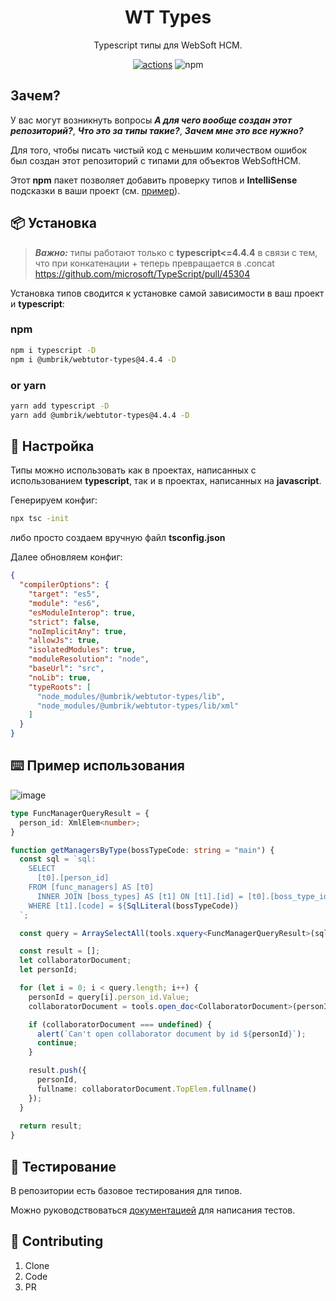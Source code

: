 <h1 align="center">WT Types</h1>
<div align="center">
  Typescript типы для WebSoft HCM.
  
  [![actions](https://github.com/umbrik/webtutor-types/actions/workflows/actions.yml/badge.svg)](https://github.com/umbrik/webtutor-types/actions/workflows/actions.yml)
  ![npm](https://img.shields.io/npm/dy/@umbrik/webtutor-types)
</div>

## Зачем?

У вас могут возникнуть вопросы **_А для чего вообще создан этот репозиторий?_**, **_Что это за типы такие?_**, **_Зачем мне это все нужно?_**

Для того, чтобы писать чистый код с меньшим количеством ошибок был создан этот репозиторий с типами для объектов WebSoftHCM.

Этот **npm** пакет позволяет добавить проверку типов и **IntelliSense** подсказки в ваши проект (см. [пример](#⌨-Пример-использования)).

## 📦 Установка

> **_Важно:_** типы работают только с **typescript<=4.4.4** в связи с тем, что при конкатенации + теперь превращается в .concat https://github.com/microsoft/TypeScript/pull/45304

Установка типов сводится к установке самой зависимости в ваш проект и **typescript**:

### npm

```bash
npm i typescript -D
npm i @umbrik/webtutor-types@4.4.4 -D
```

### or yarn

```bash
yarn add typescript -D
yarn add @umbrik/webtutor-types@4.4.4 -D
```

## 🔨 Настройка

Типы можно использовать как в проектах, написанных с использованием **typescript**, так и в проектах, написанных на **javascript**.

Генерируем конфиг:

```bash
npx tsc -init
```

либо просто создаем вручную файл **tsconfig.json**

Далее обновляем конфиг:

```json
{
  "compilerOptions": {
    "target": "es5",
    "module": "es6",
    "esModuleInterop": true,
    "strict": false,
    "noImplicitAny": true,
    "allowJs": true,
    "isolatedModules": true,
    "moduleResolution": "node",
    "baseUrl": "src",
    "noLib": true,
    "typeRoots": [
      "node_modules/@umbrik/webtutor-types/lib",
      "node_modules/@umbrik/webtutor-types/lib/xml"
    ]
  }
}
```

## ⌨️ Пример использования

![image](https://github.com/HCM-guru/webtutor-types/assets/693254/aefa6c12-4479-4cab-a7e8-c29d880358b7)

```ts
type FuncManagerQueryResult = {
  person_id: XmlElem<number>;
}

function getManagersByType(bossTypeCode: string = "main") {
  const sql = `sql:
    SELECT
      [t0].[person_id]
    FROM [func_managers] AS [t0]
      INNER JOIN [boss_types] AS [t1] ON [t1].[id] = [t0].[boss_type_id]
    WHERE [t1].[code] = ${SqlLiteral(bossTypeCode)}
  `;

  const query = ArraySelectAll(tools.xquery<FuncManagerQueryResult>(sql));

  const result = [];
  let collaboratorDocument;
  let personId;

  for (let i = 0; i < query.length; i++) {
    personId = query[i].person_id.Value;
    collaboratorDocument = tools.open_doc<CollaboratorDocument>(personId);

    if (collaboratorDocument === undefined) {
      alert(`Can't open collaborator document by id ${personId}`);
      continue;
    }

    result.push({
      personId,
      fullname: collaboratorDocument.TopElem.fullname()
    });
  }
  
  return result;
}
```

## 🔨 Тестирование

В репозитории есть базовое тестирования для типов.

Можно руководствоваться [документацией](https://github.com/ai/check-dts#writing-negative-test) для написания тестов.

## 🤝 Contributing

1. Clone
2. Code
3. PR
